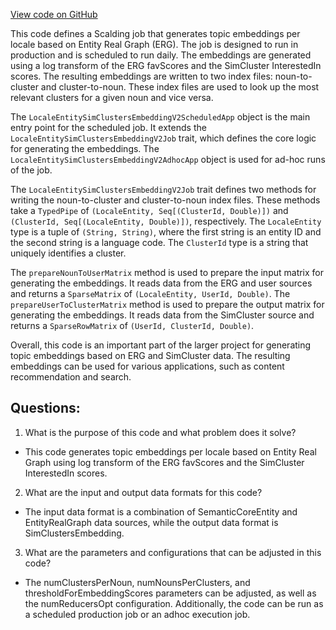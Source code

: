 [View code on GitHub](https://github.com/misbahsy/the-algorithm/src/scala/com/twitter/simclusters_v2/scalding/embedding/LocaleEntitySimClustersEmbeddingV2Job.scala)

This code defines a Scalding job that generates topic embeddings per locale based on Entity Real Graph (ERG). The job is designed to run in production and is scheduled to run daily. The embeddings are generated using a log transform of the ERG favScores and the SimCluster InterestedIn scores. The resulting embeddings are written to two index files: noun-to-cluster and cluster-to-noun. These index files are used to look up the most relevant clusters for a given noun and vice versa.

The `LocaleEntitySimClustersEmbeddingV2ScheduledApp` object is the main entry point for the scheduled job. It extends the `LocaleEntitySimClustersEmbeddingV2Job` trait, which defines the core logic for generating the embeddings. The `LocaleEntitySimClustersEmbeddingV2AdhocApp` object is used for ad-hoc runs of the job.

The `LocaleEntitySimClustersEmbeddingV2Job` trait defines two methods for writing the noun-to-cluster and cluster-to-noun index files. These methods take a `TypedPipe` of `(LocaleEntity, Seq[(ClusterId, Double)])` and `(ClusterId, Seq[(LocaleEntity, Double)])`, respectively. The `LocaleEntity` type is a tuple of `(String, String)`, where the first string is an entity ID and the second string is a language code. The `ClusterId` type is a string that uniquely identifies a cluster.

The `prepareNounToUserMatrix` method is used to prepare the input matrix for generating the embeddings. It reads data from the ERG and user sources and returns a `SparseMatrix` of `(LocaleEntity, UserId, Double)`. The `prepareUserToClusterMatrix` method is used to prepare the output matrix for generating the embeddings. It reads data from the SimCluster source and returns a `SparseRowMatrix` of `(UserId, ClusterId, Double)`.

Overall, this code is an important part of the larger project for generating topic embeddings based on ERG and SimCluster data. The resulting embeddings can be used for various applications, such as content recommendation and search.
## Questions: 
 1. What is the purpose of this code and what problem does it solve?
- This code generates topic embeddings per locale based on Entity Real Graph using log transform of the ERG favScores and the SimCluster InterestedIn scores.
2. What are the input and output data formats for this code?
- The input data format is a combination of SemanticCoreEntity and EntityRealGraph data sources, while the output data format is SimClustersEmbedding.
3. What are the parameters and configurations that can be adjusted in this code?
- The numClustersPerNoun, numNounsPerClusters, and thresholdForEmbeddingScores parameters can be adjusted, as well as the numReducersOpt configuration. Additionally, the code can be run as a scheduled production job or an adhoc execution job.